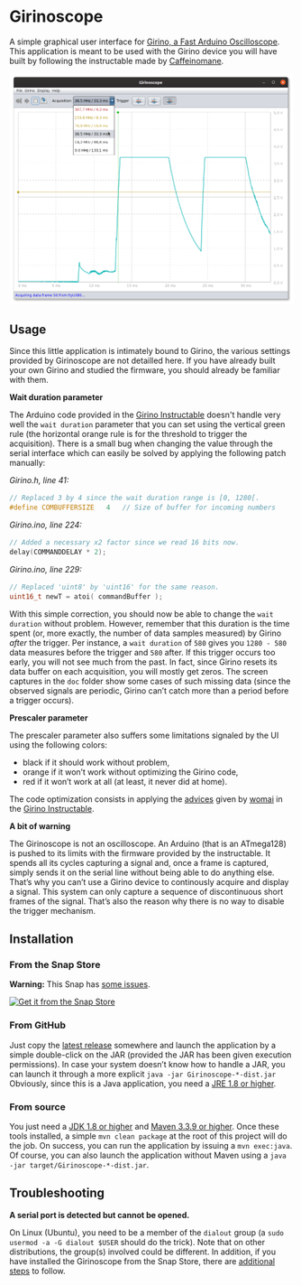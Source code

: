 # Girinoscope

A simple graphical user interface for
[Girino, a Fast Arduino Oscilloscope](http://www.instructables.com/id/Girino-Fast-Arduino-Oscilloscope/).
This application is meant to be used with the Girino device you will have built by following the instructable made by
[Caffeinomane](https://www.instructables.com/member/Caffeinomane/).

![Screen capture](doc/capture.png)

## Usage

Since this little application is intimately bound to Girino,
the various settings provided by Girinoscope are not detailled here.
If you have already built your own Girino and studied the firmware,
you should already be familiar with them.

**Wait duration parameter**

The Arduino code provided in the
[Girino Instructable](http://www.instructables.com/id/Girino-Fast-Arduino-Oscilloscope/)
doesn't handle very well the `wait duration` parameter that you can set using the vertical green rule
(the horizontal orange rule is for the threshold to trigger the acquisition).
There is a small bug when changing the value through the serial interface
which can easily be solved by applying the following patch manually:

_Girino.h, line 41:_

``` c
// Replaced 3 by 4 since the wait duration range is [0, 1280[.
#define COMBUFFERSIZE   4   // Size of buffer for incoming numbers
```

_Girino.ino, line 224:_

``` c
// Added a necessary x2 factor since we read 16 bits now.
delay(COMMANDDELAY * 2);
```

_Girino.ino, line 229:_

``` c
// Replaced 'uint8' by 'uint16' for the same reason.
uint16_t newT = atoi( commandBuffer );
```

With this simple correction, you should now be able to change the `wait duration` without problem.
However, remember that this duration is the time spent
(or, more exactly, the number of data samples measured) by Girino _after_ the trigger.
Per instance, a `wait duration` of `580` gives you `1280 - 580` data measures before the trigger and `580` after.
If this trigger occurs too early, you will not see much from the past.
In fact, since Girino resets its data buffer on each acquisition, you will mostly get zeros.
The screen captures in the `doc` folder show some cases of such missing data
(since the observed signals are periodic, Girino can’t catch more than a period before a trigger occurs).

**Prescaler parameter**

The prescaler parameter also suffers some limitations signaled by the UI using the following colors:

- black if it should work without problem,
- orange if it won’t work without optimizing the Girino code,
- red if it won’t work at all (at least, it never did at home).

The code optimization consists in applying the [advices](doc/girino_optimization.md) given by
[womai](http://www.instructables.com/member/womai/) in the
[Girino Instructable](http://www.instructables.com/id/Girino-Fast-Arduino-Oscilloscope/).

**A bit of warning**

The Girinoscope is not an oscilloscope.
An Arduino (that is an ATmega128) is pushed to its limits with the firmware provided by the instructable.
It spends all its cycles capturing a signal and, once a frame is captured,
simply sends it on the serial line without being able to do anything else.
That’s why you can’t use a Girino device to continously acquire and display a signal.
This system can only capture a sequence of discontinuous short frames of the signal.
That’s also the reason why there is no way to disable the trigger mechanism.

## Installation

### From the Snap Store

**Warning:** This Snap has [some issues](doc/snap_workaround.md).

[![Get it from the Snap Store](https://snapcraft.io/static/images/badges/en/snap-store-black.svg)](https://snapcraft.io/girinoscope)

### From GitHub

Just copy the [latest release](https://github.com/Chatanga/Girinoscope/releases) somewhere
and launch the application by a simple double-click on the JAR
(provided the JAR has been given execution permissions).
In case your system doesn’t know how to handle a JAR,
you can launch it through a more explicit `java -jar Girinoscope-*-dist.jar`
Obviously, since this is a Java application, you need a [JRE 1.8 or higher](https://www.java.com/fr).

### From source

You just need a [JDK 1.8 or higher](http://www.oracle.com/technetwork/java/javase/downloads/index.html)
and [Maven 3.3.9 or higher](https://maven.apache.org/).
Once these tools installed, a simple `mvn clean package` at the root of this project will do the job.
On success, you can run the application by issuing a `mvn exec:java`.
Of course, you can also launch the application without Maven using a `java -jar target/Girinoscope-*-dist.jar`.

## Troubleshooting

**A serial port is detected but cannot be opened.**

On Linux (Ubuntu), you need to be a member of the `dialout` group
(a `sudo usermod -a -G dialout $USER` should do the trick).
Note that on other distributions, the group(s) involved could be different.
In addition, if you have installed the Girinoscope from the Snap Store, there are [additional steps](doc/snap_workaround.md) to follow.
